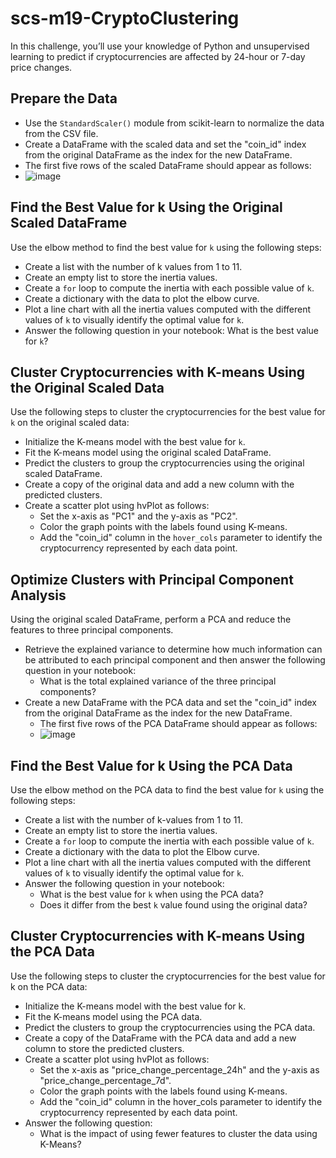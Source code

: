 # scs-m19-CryptoClustering
In this challenge, you’ll use your knowledge of Python and unsupervised learning to predict if cryptocurrencies are affected by 24-hour or 7-day price changes.

## Prepare the Data
* Use the `StandardScaler()` module from scikit-learn to normalize the data from the CSV file.
* Create a DataFrame with the scaled data and set the "coin_id" index from the original DataFrame as the index for the new DataFrame.
* The first five rows of the scaled DataFrame should appear as follows:
* ![image](https://github.com/msncn/scs-m19-CryptoClustering/assets/130943141/38caffc5-b3a6-4496-ad62-fb50bc98df9b)

## Find the Best Value for k Using the Original Scaled DataFrame

Use the elbow method to find the best value for `k` using the following steps:

* Create a list with the number of k values from 1 to 11.
* Create an empty list to store the inertia values.
* Create a `for` loop to compute the inertia with each possible value of `k`.
* Create a dictionary with the data to plot the elbow curve.
* Plot a line chart with all the inertia values computed with the different values of `k` to visually identify the optimal value for `k`.
* Answer the following question in your notebook: What is the best value for `k`?

## Cluster Cryptocurrencies with K-means Using the Original Scaled Data
Use the following steps to cluster the cryptocurrencies for the best value for `k` on the original scaled data:

* Initialize the K-means model with the best value for `k`.
* Fit the K-means model using the original scaled DataFrame.
* Predict the clusters to group the cryptocurrencies using the original scaled DataFrame.
* Create a copy of the original data and add a new column with the predicted clusters.
* Create a scatter plot using hvPlot as follows:
  * Set the x-axis as "PC1" and the y-axis as "PC2".
  * Color the graph points with the labels found using K-means.
  * Add the "coin_id" column in the `hover_cols` parameter to identify the cryptocurrency represented by each data point.

## Optimize Clusters with Principal Component Analysis
Using the original scaled DataFrame, perform a PCA and reduce the features to three principal components.

* Retrieve the explained variance to determine how much information can be attributed to each principal component and then answer the following question in your notebook:
  * What is the total explained variance of the three principal components?
* Create a new DataFrame with the PCA data and set the "coin_id" index from the original DataFrame as the index for the new DataFrame.
  * The first five rows of the PCA DataFrame should appear as follows:
  * ![image](https://github.com/msncn/scs-m19-CryptoClustering/assets/130943141/7388c61c-2cc8-453b-b9b3-77161f42f505)

## Find the Best Value for k Using the PCA Data
Use the elbow method on the PCA data to find the best value for `k` using the following steps:

* Create a list with the number of k-values from 1 to 11.
* Create an empty list to store the inertia values.
* Create a `for` loop to compute the inertia with each possible value of `k`.
* Create a dictionary with the data to plot the Elbow curve.
* Plot a line chart with all the inertia values computed with the different values of `k` to visually identify the optimal value for `k`.
* Answer the following question in your notebook:
  * What is the best value for `k` when using the PCA data?
  * Does it differ from the best `k` value found using the original data?

## Cluster Cryptocurrencies with K-means Using the PCA Data
Use the following steps to cluster the cryptocurrencies for the best value for k on the PCA data:

* Initialize the K-means model with the best value for k.
* Fit the K-means model using the PCA data.
* Predict the clusters to group the cryptocurrencies using the PCA data.
* Create a copy of the DataFrame with the PCA data and add a new column to store the predicted clusters.
* Create a scatter plot using hvPlot as follows:
  * Set the x-axis as "price_change_percentage_24h" and the y-axis as "price_change_percentage_7d".
  * Color the graph points with the labels found using K-means.
  * Add the "coin_id" column in the hover_cols parameter to identify the cryptocurrency represented by each data point.
* Answer the following question:
  * What is the impact of using fewer features to cluster the data using K-Means?

